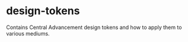 # design-tokens
Contains Central Advancement design tokens and how to apply them to various mediums.

